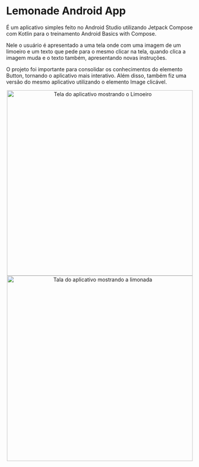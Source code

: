 # Lemonade Android App

É um aplicativo simples feito no Android Studio utilizando Jetpack Compose com Kotlin para o treinamento Android Basics with Compose. 

Nele o usuário é apresentado a uma tela onde com uma imagem de um limoeiro e um texto que pede para o mesmo clicar na tela, quando clica a imagem muda e o texto também, apresentando novas instruções.

O projeto foi importante para consolidar os conhecimentos do elemento Button, tornando o aplicativo mais interativo. Além disso, também fiz uma versão do mesmo aplicativo utilizando o elemento Image clicável.

<p align="center">
  <img src="https://github.com/WilliamdeSousa/lemonade-android-app/assets/37248765/8ecc8640-f10c-473e-bbc7-662a7928dd83" alt="Tela do aplicativo mostrando o Limoeiro" height="500">
  <img src="https://github.com/WilliamdeSousa/lemonade-android-app/assets/37248765/6e14a6d8-62b1-4b44-8e92-7263170ba501" alt="Tala do aplicativo mostrando a limonada" height="500">
</p>
